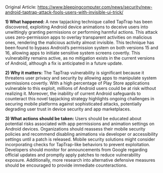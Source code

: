 Original Article: https://www.bleepingcomputer.com/news/security/new-android-taptrap-attack-fools-users-with-invisible-ui-trick/

**1) What happened:**
A new tapjacking technique called TapTrap has been discovered, exploiting Android device animations to deceive users into unwittingly granting permissions or performing harmful actions. This attack uses zero-permission apps to overlay transparent activities on malicious ones, rendering the malicious activity almost invisible. This technique has been found to bypass Android’s permission system on both versions 15 and 16, allowing apps to initiate sensitive system screens covertly. This vulnerability remains active, as no mitigation exists in the current versions of Android, although a fix is anticipated in a future update.

**2) Why it matters:**
The TapTrap vulnerability is significant because it threatens user privacy and security by allowing apps to manipulate system permissions covertly. With a high percentage of Play Store applications vulnerable to this exploit, millions of Android users could be at risk without realizing it. Moreover, the inability of current Android safeguards to counteract this novel tapjacking strategy highlights ongoing challenges in securing mobile platforms against sophisticated attacks, potentially degrading user trust in device security and app marketplaces.

**3) What actions should be taken:**
Users should be educated about potential risks associated with app permissions and animation settings on Android devices. Organizations should reassess their mobile security policies and recommend disabling animations via developer or accessibility settings until a patch is released. Mobile security solutions might consider incorporating checks for TapTrap-like behaviors to prevent exploitation. Developers should monitor for announcements from Google regarding official updates and promptly apply patches to reduce vulnerability exposure. Additionally, more research into alternative defensive measures should be encouraged to provide immediate counteractions.